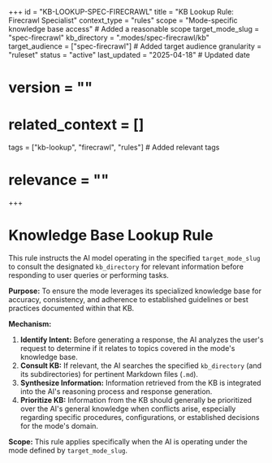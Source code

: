 +++
id = "KB-LOOKUP-SPEC-FIRECRAWL"
title = "KB Lookup Rule: Firecrawl Specialist"
context_type = "rules"
scope = "Mode-specific knowledge base access" # Added a reasonable scope
target_mode_slug = "spec-firecrawl"
kb_directory = ".modes/spec-firecrawl/kb"
target_audience = ["spec-firecrawl"] # Added target audience
granularity = "ruleset"
status = "active"
last_updated = "2025-04-18" # Updated date
# version = ""
# related_context = []
tags = ["kb-lookup", "firecrawl", "rules"] # Added relevant tags
# relevance = ""
+++

# Knowledge Base Lookup Rule

This rule instructs the AI model operating in the specified `target_mode_slug` to consult the designated `kb_directory` for relevant information before responding to user queries or performing tasks.

**Purpose:** To ensure the mode leverages its specialized knowledge base for accuracy, consistency, and adherence to established guidelines or best practices documented within that KB.

**Mechanism:**

1.  **Identify Intent:** Before generating a response, the AI analyzes the user's request to determine if it relates to topics covered in the mode's knowledge base.
2.  **Consult KB:** If relevant, the AI searches the specified `kb_directory` (and its subdirectories) for pertinent Markdown files (`.md`).
3.  **Synthesize Information:** Information retrieved from the KB is integrated into the AI's reasoning process and response generation.
4.  **Prioritize KB:** Information from the KB should generally be prioritized over the AI's general knowledge when conflicts arise, especially regarding specific procedures, configurations, or established decisions for the mode's domain.

**Scope:** This rule applies specifically when the AI is operating under the mode defined by `target_mode_slug`.